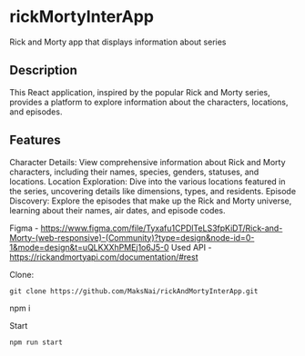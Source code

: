# rickMortyInterApp

Rick and Morty app that displays information about series

## Description

This React application, inspired by the popular Rick and Morty series, provides a platform to explore information about the characters, locations, and episodes.

## Features

Character Details: View comprehensive information about Rick and Morty characters, including their names, species, genders, statuses, and locations.
Location Exploration: Dive into the various locations featured in the series, uncovering details like dimensions, types, and residents.
Episode Discovery: Explore the episodes that make up the Rick and Morty universe, learning about their names, air dates, and episode codes.


Figma - https://www.figma.com/file/Tyxafu1CPDlTeLS3fpKiDT/Rick-and-Morty-(web-responsive)-(Community)?type=design&node-id=0-1&mode=design&t=uQLKXXhPMEj1o6J5-0
Used API - https://rickandmortyapi.com/documentation/#rest

Clone:
```
git clone https://github.com/MaksNai/rickAndMortyInterApp.git

```
npm i

Start
```
npm run start
```